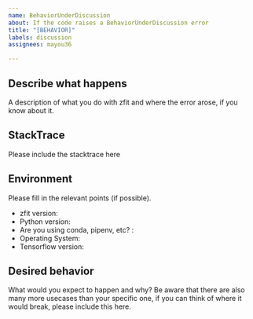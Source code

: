 ```yaml
---
name: BehaviorUnderDiscussion
about: If the code raises a BehaviorUnderDiscussion error
title: "[BEHAVIOR]"
labels: discussion
assignees: mayou36

---
```


## Describe what happens

A description of what you do with zfit and where the error arose, if you know about it.

## StackTrace

Please include the stacktrace here

## Environment

Please fill in the relevant points (if possible).
* zfit version:
* Python version:
* Are you using conda, pipenv, etc? :
* Operating System:
* Tensorflow version:

## Desired behavior

What would you expect to happen and why? Be aware that there are also many more usecases than your specific one, if you can think of where it would break, please include this here.
